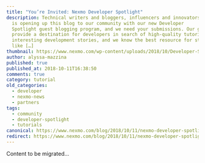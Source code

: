 ```yaml
---
title: "You’re Invited: Nexmo Developer Spotlight"
description: Technical writers and bloggers, influencers and innovators! Nexmo
  is opening up this blog to our community with our new Developer
  Spotlight guest blogging program, and we need your submissions. Our goal is to
  provide a destination for developers in search of high-quality tutorials and
  interesting development stories, and we know the best resource for stories
  like […]
thumbnail: https://www.nexmo.com/wp-content/uploads/2018/10/Developer-Spotlight.png
author: alyssa-mazzina
published: true
published_at: 2018-10-11T16:38:50
comments: true
category: tutorial
old_categories:
  - developer
  - nexmo-news
  - partners
tags:
  - community
  - developer-spotlight
  - tutorials
canonical: https://www.nexmo.com/blog/2018/10/11/nexmo-developer-spotlight
redirect: https://www.nexmo.com/blog/2018/10/11/nexmo-developer-spotlight
---
```

Content to be migrated...